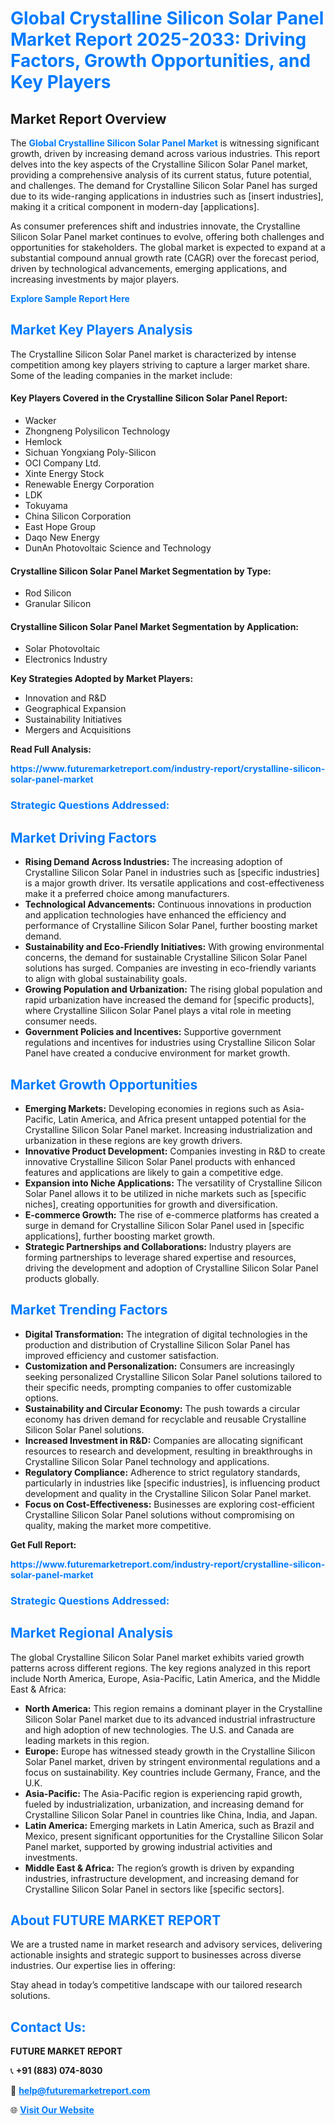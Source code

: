 <h1 style="color: #007BFF;">Global Crystalline Silicon Solar Panel Market Report 2025-2033: Driving Factors, Growth Opportunities, and Key Players</h1>

<section id="overview">
<h2>Market Report Overview</h2>
<p>The <a href="https://www.futuremarketreport.com/industry-report/crystalline-silicon-solar-panel-market" style="color: #007BFF; text-decoration: none;"><strong>Global Crystalline Silicon Solar Panel Market</strong></a> is witnessing significant growth, driven by increasing demand across various industries. This report delves into the key aspects of the Crystalline Silicon Solar Panel market, providing a comprehensive analysis of its current status, future potential, and challenges. The demand for Crystalline Silicon Solar Panel has surged due to its wide-ranging applications in industries such as [insert industries], making it a critical component in modern-day [applications].</p>
<p>As consumer preferences shift and industries innovate, the Crystalline Silicon Solar Panel market continues to evolve, offering both challenges and opportunities for stakeholders. The global market is expected to expand at a substantial compound annual growth rate (CAGR) over the forecast period, driven by technological advancements, emerging applications, and increasing investments by major players.</p>
</section>

<section id="overview">
<p><a href="https://www.futuremarketreport.com/request-sample/reportId=33397" style="color: #007BFF; text-decoration: none;"><strong>Explore Sample Report Here</strong></a></p>
</section>

<section id="key-players">
<h2 style="color: #007BFF;">Market Key Players Analysis</h2>
<p>The Crystalline Silicon Solar Panel market is characterized by intense competition among key players striving to capture a larger market share. Some of the leading companies in the market include:</p>
<h4>Key Players Covered in the Crystalline Silicon Solar Panel Report:</h4>
<ul><li>Wacker</li><li>Zhongneng Polysilicon Technology</li><li>Hemlock</li><li>Sichuan Yongxiang Poly-Silicon</li><li>OCI Company Ltd.</li><li>Xinte Energy Stock</li><li>Renewable Energy Corporation</li><li>LDK</li><li>Tokuyama</li><li>China Silicon Corporation</li><li>East Hope Group</li><li>Daqo New Energy</li><li>DunAn Photovoltaic Science and Technology</li></ul>
<h4>Crystalline Silicon Solar Panel Market Segmentation by Type:</h4>
<ul><li>Rod Silicon</li><li>Granular Silicon</li></ul>

<h4>Crystalline Silicon Solar Panel Market Segmentation by Application:</h4>
<ul><li>Solar Photovoltaic</li><li>Electronics Industry</li></ul>
<p><strong>Key Strategies Adopted by Market Players:</strong></p>
<ul>
<li>Innovation and R&D</li>
<li>Geographical Expansion</li>
<li>Sustainability Initiatives</li>
<li>Mergers and Acquisitions</li>
</ul>
</section>

<section>
<p><strong>Read Full Analysis: </strong></p><a href="https://www.futuremarketreport.com/industry-report/crystalline-silicon-solar-panel-market" style="color: #007BFF; text-decoration: none;"><strong>https://www.futuremarketreport.com/industry-report/crystalline-silicon-solar-panel-market</strong></a>
<h3 style="color: #007BFF;">Strategic Questions Addressed:</h3>
</section>

<section id="driving-factors">
<h2 style="color: #007BFF;">Market Driving Factors</h2>
<ul>
<li><strong>Rising Demand Across Industries:</strong> The increasing adoption of Crystalline Silicon Solar Panel in industries such as [specific industries] is a major growth driver. Its versatile applications and cost-effectiveness make it a preferred choice among manufacturers.</li>
<li><strong>Technological Advancements:</strong> Continuous innovations in production and application technologies have enhanced the efficiency and performance of Crystalline Silicon Solar Panel, further boosting market demand.</li>
<li><strong>Sustainability and Eco-Friendly Initiatives:</strong> With growing environmental concerns, the demand for sustainable Crystalline Silicon Solar Panel solutions has surged. Companies are investing in eco-friendly variants to align with global sustainability goals.</li>
<li><strong>Growing Population and Urbanization:</strong> The rising global population and rapid urbanization have increased the demand for [specific products], where Crystalline Silicon Solar Panel plays a vital role in meeting consumer needs.</li>
<li><strong>Government Policies and Incentives:</strong> Supportive government regulations and incentives for industries using Crystalline Silicon Solar Panel have created a conducive environment for market growth.</li>
</ul>
</section>

<section id="growth-opportunities">
<h2 style="color: #007BFF;">Market Growth Opportunities</h2>
<ul>
<li><strong>Emerging Markets:</strong> Developing economies in regions such as Asia-Pacific, Latin America, and Africa present untapped potential for the Crystalline Silicon Solar Panel market. Increasing industrialization and urbanization in these regions are key growth drivers.</li>
<li><strong>Innovative Product Development:</strong> Companies investing in R&D to create innovative Crystalline Silicon Solar Panel products with enhanced features and applications are likely to gain a competitive edge.</li>
<li><strong>Expansion into Niche Applications:</strong> The versatility of Crystalline Silicon Solar Panel allows it to be utilized in niche markets such as [specific niches], creating opportunities for growth and diversification.</li>
<li><strong>E-commerce Growth:</strong> The rise of e-commerce platforms has created a surge in demand for Crystalline Silicon Solar Panel used in [specific applications], further boosting market growth.</li>
<li><strong>Strategic Partnerships and Collaborations:</strong> Industry players are forming partnerships to leverage shared expertise and resources, driving the development and adoption of Crystalline Silicon Solar Panel products globally.</li>
</ul>
</section>

<section id="trending-factors">
<h2 style="color: #007BFF;">Market Trending Factors</h2>
<ul>
<li><strong>Digital Transformation:</strong> The integration of digital technologies in the production and distribution of Crystalline Silicon Solar Panel has improved efficiency and customer satisfaction.</li>
<li><strong>Customization and Personalization:</strong> Consumers are increasingly seeking personalized Crystalline Silicon Solar Panel solutions tailored to their specific needs, prompting companies to offer customizable options.</li>
<li><strong>Sustainability and Circular Economy:</strong> The push towards a circular economy has driven demand for recyclable and reusable Crystalline Silicon Solar Panel solutions.</li>
<li><strong>Increased Investment in R&D:</strong> Companies are allocating significant resources to research and development, resulting in breakthroughs in Crystalline Silicon Solar Panel technology and applications.</li>
<li><strong>Regulatory Compliance:</strong> Adherence to strict regulatory standards, particularly in industries like [specific industries], is influencing product development and quality in the Crystalline Silicon Solar Panel market.</li>
<li><strong>Focus on Cost-Effectiveness:</strong> Businesses are exploring cost-efficient Crystalline Silicon Solar Panel solutions without compromising on quality, making the market more competitive.</li>
</ul>
</section>

<section>
<p><strong>Get Full Report: </strong></p><a href="https://www.futuremarketreport.com/industry-report/crystalline-silicon-solar-panel-market" style="color: #007BFF; text-decoration: none;"><strong>https://www.futuremarketreport.com/industry-report/crystalline-silicon-solar-panel-market</strong></a>
<h3 style="color: #007BFF;">Strategic Questions Addressed:</h3>
</section>


<section id="regional-analysis">
<h2 style="color: #007BFF;">Market Regional Analysis</h2>
<p>The global Crystalline Silicon Solar Panel market exhibits varied growth patterns across different regions. The key regions analyzed in this report include North America, Europe, Asia-Pacific, Latin America, and the Middle East & Africa:</p>
<ul>
<li><strong>North America:</strong> This region remains a dominant player in the Crystalline Silicon Solar Panel market due to its advanced industrial infrastructure and high adoption of new technologies. The U.S. and Canada are leading markets in this region.</li>
<li><strong>Europe:</strong> Europe has witnessed steady growth in the Crystalline Silicon Solar Panel market, driven by stringent environmental regulations and a focus on sustainability. Key countries include Germany, France, and the U.K.</li>
<li><strong>Asia-Pacific:</strong> The Asia-Pacific region is experiencing rapid growth, fueled by industrialization, urbanization, and increasing demand for Crystalline Silicon Solar Panel in countries like China, India, and Japan.</li>
<li><strong>Latin America:</strong> Emerging markets in Latin America, such as Brazil and Mexico, present significant opportunities for the Crystalline Silicon Solar Panel market, supported by growing industrial activities and investments.</li>
<li><strong>Middle East & Africa:</strong> The region’s growth is driven by expanding industries, infrastructure development, and increasing demand for Crystalline Silicon Solar Panel in sectors like [specific sectors].</li>
</ul>
</section>

<footer>
<h2 style="color: #007BFF;">About FUTURE MARKET REPORT</h2>
<p>We are a trusted name in market research and advisory services, delivering actionable insights and strategic support to businesses across diverse industries. Our expertise lies in offering:</p>

<p>Stay ahead in today’s competitive landscape with our tailored research solutions.</p>

<h2 style="color: #007BFF;">Contact Us:</h2>
<p><strong>FUTURE MARKET REPORT</strong></p>
<p>📞 <strong>+91 (883) 074-8030</strong></p>
<p>📧 <strong><a href="mailto:help@futuremarketreport.com" style="color: #007BFF;">help@futuremarketreport.com</a></strong></p>
<p>🌐 <strong><a href="https://www.futuremarketreport.com/" style="color: #007BFF;">Visit Our Website</a></strong></p>
</footer>